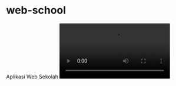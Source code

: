 # web-school
Aplikasi Web Sekolah
<video controls poster="">
  <source src="https://github.com/Gifari15/web-school/assets/96565236/eb95c548-df71-419b-8d80-2f34cede7d1c">
</video>
